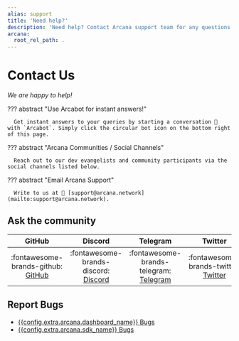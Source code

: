 ```yaml
---
alias: support
title: 'Need help?'
description: 'Need help? Contact Arcana support team for any questions. We are happy to help!'
arcana:
  root_rel_path: .
---
```


# Contact Us

*We are happy to help!*

??? abstract "Use Arcabot for instant answers!"

      Get instant answers to your queries by starting a conversation 💬 with `Arcabot`. Simply click the circular bot icon on the bottom right of this page. 
       
??? abstract "Arcana Communities / Social Channels"

      Reach out to our dev evangelists and community participants via the social channels listed below.
      
??? abstract "Email Arcana Support"

      Write to us at 📨 [support@arcana.network](mailto:support@arcana.network). 

## Ask the community

| GitHub | Discord | Telegram | Twitter |
| :---: | :---: | :---: | :---: |
| :fontawesome-brands-github: [GitHub](https://github.com/orgs/arcana-network/discussions) | :fontawesome-brands-discord: [Discord](https://discord.gg/6g7fQvEpdy) | :fontawesome-brands-telegram: [Telegram](https://t.me/ArcanaNetwork) | :fontawesome-brands-twitter: [Twitter](https://twitter.com/arcananetwork) | 

## Report Bugs

* [{{config.extra.arcana.dashboard_name}} Bugs](https://github.com/arcana-network/developer-dashboard/issues)
* [{{config.extra.arcana.sdk_name}} Bugs](https://github.com/arcana-network/auth/issues)